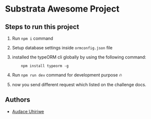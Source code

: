 # Substrata Awesome Project

## Steps to run this project

1. Run `npm i` command
2. Setup database settings inside `ormconfig.json` file
3. installed the typeORM cli globally by using the following command:

    ```text
        npm install typeorm -g
    ```

4. Run `npm run dev` command for development purpose 🔥
5. now you send different request which listed on the challenge docs.

## Authors

- [Audace Uhiriwe](https://github.com/UhiriweAudace)
